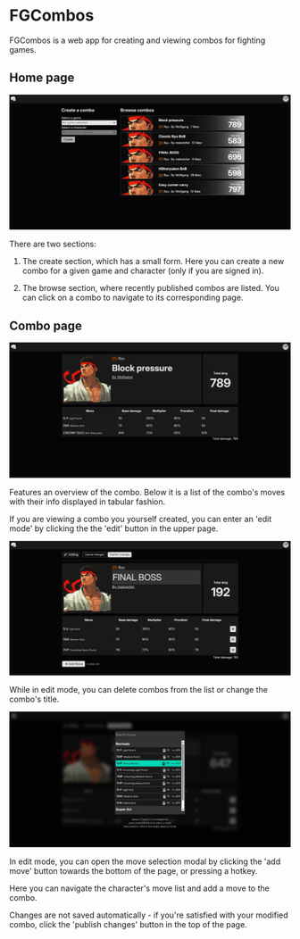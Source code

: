 # FGCombos

FGCombos is a web app for creating and viewing combos for fighting games.

## Home page
![Screenshot of home page](./readme_files/images/home.png)

There are two sections:

1. The create section, which has a small form. Here you can create a new combo for a given game and character (only if you are signed in).

2. The browse section, where recently published combos are listed. You can click on a combo to navigate to its corresponding page.

## Combo page
![Screenshot of combo page.](./readme_files/images/combo_1.png)

Features an overview of the combo. Below it is a list of the combo's moves with their info displayed in tabular fashion.

If you are viewing a combo you yourself created, you can enter an 'edit mode' by clicking the the 'edit' button in the upper page.

![Screenshot of combo page in edit mode.](./readme_files/images/combo_2.png)

While in edit mode, you can delete combos from the list or change the combo's title.

![Screenshot of the move selection modal.](./readme_files/images/combo_3.png)

In edit mode, you can open the move selection modal by clicking the 'add move' button towards the bottom of the page, or pressing a hotkey.

Here you can navigate the character's move list and add a move to the combo.

Changes are not saved automatically - if you're satisfied with your modified combo, click the 'publish changes' button in the top of the page.